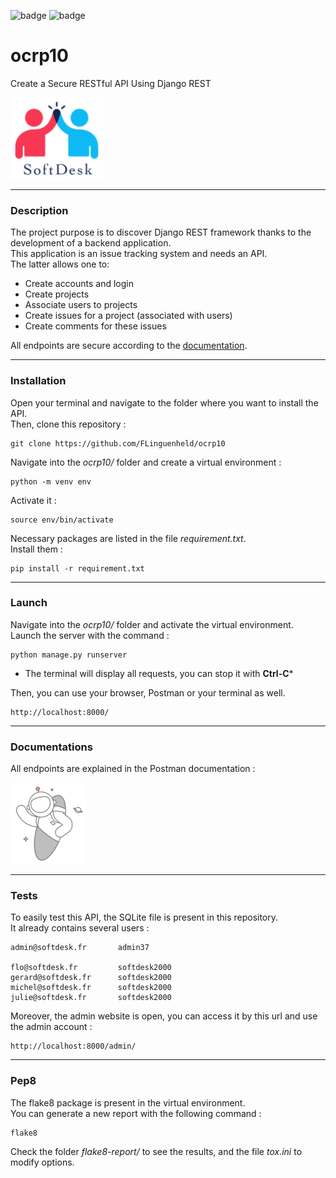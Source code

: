 ![badge](https://img.shields.io/static/v1?label=Project&nbsp;OC&message=10&color=blueviolet&style=for-the-badge)
![badge](https://img.shields.io/static/v1?label=Status&message=In&nbsp;progress&color=green&style=for-the-badge)

# ocrp10

Create a Secure RESTful API Using Django REST

![Logo LITReview](https://raw.githubusercontent.com/FLinguenheld/ocrp10/main/logos/softdesk.png "Logo")

****
### Description
The project purpose is to discover Django REST framework thanks to the development of a backend application.  
This application is an issue tracking system and needs an API.  
The latter allows one to:  
- Create accounts and login
- Create projects
- Associate users to projects
- Create issues for a project (associated with users)
- Create comments for these issues

All endpoints are secure according to the [documentation](#documentation).

****
### Installation

Open your terminal and navigate to the folder where you want to install the API.  
Then, clone this repository :

    git clone https://github.com/FLinguenheld/ocrp10

Navigate into the *ocrp10/* folder and create a virtual environment :

    python -m venv env

Activate it :

    source env/bin/activate

Necessary packages are listed in the file *requirement.txt*.  
Install them :

    pip install -r requirement.txt

****
### Launch

Navigate into the *ocrp10/* folder and activate the virtual environment.  
Launch the server with the command :

    python manage.py runserver

* The terminal will display all requests, you can stop it with **Ctrl-C***

Then, you can use your browser, Postman or your terminal as well.

    http://localhost:8000/

****
### Documentations

<a name='documentation'></a>
All endpoints are explained in the Postman documentation :

[![Logo PostMan](https://raw.githubusercontent.com/FLinguenheld/ocrp10/main/logos/postman.png "Postman")](https://documenter.getpostman.com/view/19051270/UzQvtQt1)

****
### Tests

To easily test this API, the SQLite file is present in this repository.  
It already contains several users :


    admin@softdesk.fr       admin37

    flo@softdesk.fr         softdesk2000
    gerard@softdesk.fr      softdesk2000
    michel@softdesk.fr      softdesk2000
    julie@softdesk.fr       softdesk2000

Moreover, the admin website is open, you can access it by this url and use the admin account :

    http://localhost:8000/admin/

****
### Pep8

The flake8 package is present in the virtual environment.  
You can generate a new report with the following command :  

    flake8

Check the folder *flake8-report/* to see the results, and the file *tox.ini* to modify options.
